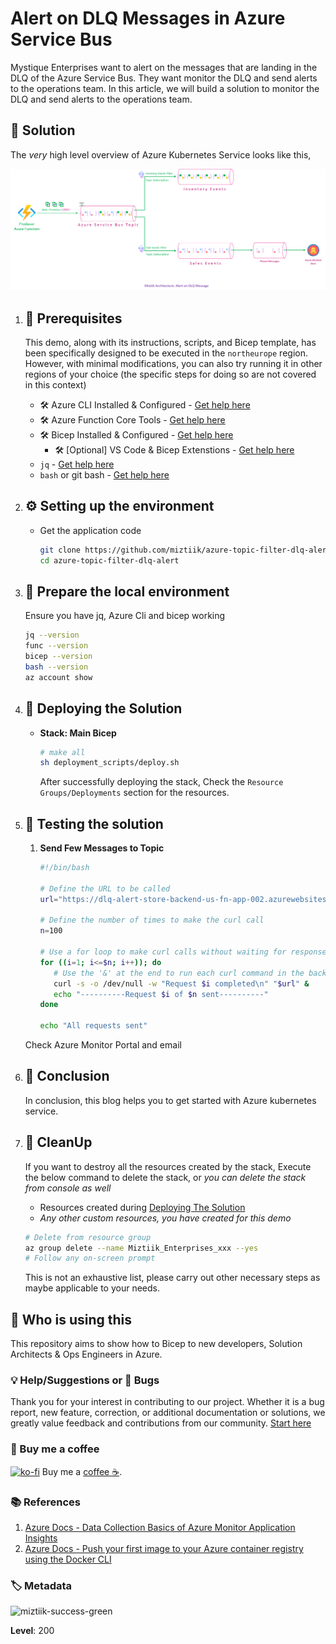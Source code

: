 # Alert on DLQ Messages in Azure Service Bus

Mystique Enterprises want to alert on the messages that are landing in the DLQ of the Azure Service Bus. They want monitor the DLQ and send alerts to the operations team. In this article, we will build a solution to monitor the DLQ and send alerts to the operations team.


## 🎯 Solution

The _very_ high level overview of Azure Kubernetes Service looks like this,

![Miztiik Automation - Alert on DLQ Messages in Azure Service Bus](images/mzitiik_automation_alert_on_dlq_001.png)

1. ## 🧰 Prerequisites

   This demo, along with its instructions, scripts, and Bicep template, has been specifically designed to be executed in the `northeurope` region. However, with minimal modifications, you can also try running it in other regions of your choice (the specific steps for doing so are not covered in this context)

   - 🛠 Azure CLI Installed & Configured - [Get help here](https://learn.microsoft.com/en-us/cli/azure/install-azure-cli)
   - 🛠 Azure Function Core Tools - [Get help here](https://learn.microsoft.com/en-us/azure/azure-functions/functions-run-local?tabs=v4%2Cwindows%2Ccsharp%2Cportal%2Cbash#install-the-azure-functions-core-tools)
   - 🛠 Bicep Installed & Configured - [Get help here](https://learn.microsoft.com/en-us/azure/azure-resource-manager/bicep/install)
     - 🛠 [Optional] VS Code & Bicep Extenstions - [Get help here](https://learn.microsoft.com/en-us/azure/azure-resource-manager/bicep/install#vs-code-and-bicep-extension)
   - `jq` - [Get help here](https://stedolan.github.io/jq/download/)
   - `bash` or git bash - [Get help here](https://git-scm.com/downloads)

2. ## ⚙️ Setting up the environment

   - Get the application code

     ```bash
     git clone https://github.com/miztiik/azure-topic-filter-dlq-alert.git
     cd azure-topic-filter-dlq-alert
     ```

3. ## 🚀 Prepare the local environment

   Ensure you have jq, Azure Cli and bicep working

   ```bash
   jq --version
   func --version
   bicep --version
   bash --version
   az account show
   ```

4. ## 🚀 Deploying the Solution

   - **Stack: Main Bicep**


      ```bash
      # make all
      sh deployment_scripts/deploy.sh
      ```

      After successfully deploying the stack, Check the `Resource Groups/Deployments` section for the resources.

5. ## 🔬 Testing the solution

   1. **Send Few Messages to Topic**

      ```bash
      #!/bin/bash

      # Define the URL to be called
      url="https://dlq-alert-store-backend-us-fn-app-002.azurewebsites.net/store-events-producer-fn"

      # Define the number of times to make the curl call
      n=100

      # Use a for loop to make curl calls without waiting for response
      for ((i=1; i<=$n; i++)); do
         # Use the '&' at the end to run each curl command in the background
         curl -s -o /dev/null -w "Request $i completed\n" "$url" &
         echo "----------Request $i of $n sent----------"
      done

      echo "All requests sent"
      ```

     Check Azure Monitor Portal and email

6. ## 📒 Conclusion

    In conclusion, this blog helps you to get started with Azure kubernetes service.
  
7. ## 🧹 CleanUp

   If you want to destroy all the resources created by the stack, Execute the below command to delete the stack, or _you can delete the stack from console as well_

   - Resources created during [Deploying The Solution](#-deploying-the-solution)
   - _Any other custom resources, you have created for this demo_

   ```bash
   # Delete from resource group
   az group delete --name Miztiik_Enterprises_xxx --yes
   # Follow any on-screen prompt
   ```

   This is not an exhaustive list, please carry out other necessary steps as maybe applicable to your needs.

## 📌 Who is using this

This repository aims to show how to Bicep to new developers, Solution Architects & Ops Engineers in Azure.

### 💡 Help/Suggestions or 🐛 Bugs

Thank you for your interest in contributing to our project. Whether it is a bug report, new feature, correction, or additional documentation or solutions, we greatly value feedback and contributions from our community. [Start here](/issues)

### 👋 Buy me a coffee

[![ko-fi](https://www.ko-fi.com/img/githubbutton_sm.svg)](https://ko-fi.com/Q5Q41QDGK) Buy me a [coffee ☕][900].

### 📚 References

1. [Azure Docs - Data Collection Basics of Azure Monitor Application Insights][2]
1. [Azure Docs - Push your first image to your Azure container registry using the Docker CLI][3]

[2]: https://learn.microsoft.com/en-us/azure/azure-monitor/app/opentelemetry-overview
[3]: https://learn.microsoft.com/en-us/azure/container-registry/container-registry-get-started-docker-cli?tabs=azure-cli

### 🏷️ Metadata

![miztiik-success-green](https://img.shields.io/badge/Miztiik:Automation:Level-300-orange)

**Level**: 200

[100]: https://www.udemy.com/course/aws-cloud-security/?referralCode=B7F1B6C78B45ADAF77A9
[101]: https://www.udemy.com/course/aws-cloud-security-proactive-way/?referralCode=71DC542AD4481309A441
[102]: https://www.udemy.com/course/aws-cloud-development-kit-from-beginner-to-professional/?referralCode=E15D7FB64E417C547579
[103]: https://www.udemy.com/course/aws-cloudformation-basics?referralCode=93AD3B1530BC871093D6
[899]: https://www.udemy.com/user/n-kumar/
[900]: https://ko-fi.com/miztiik
[901]: https://ko-fi.com/Q5Q41QDGK